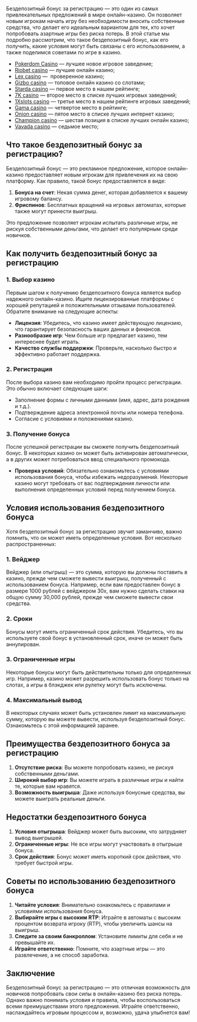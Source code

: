 Бездепозитный бонус за регистрацию — это один из самых привлекательных предложений в мире онлайн-казино. Он позволяет новым игрокам начать игру без необходимости вносить собственные средства, что делает его идеальным вариантом для тех, кто хочет попробовать азартные игры без риска потерь. В этой статье мы подробно рассмотрим, что такое бездепозитный бонус, как его получить, какие условия могут быть связаны с его использованием, а также поделимся советами по игре в казино.

* [Pokerdom Casino](https://brandplay.link/FwVc4f) — лучшее новое игровое заведение;
* [Riobet casino](https://brandplay.link/TnjsxFvH) — лучшие онлайн казино;
* [Lex casino](https://brandplay.link/VMqNXPFs) —  проверенное казино;
* [Gizbo casino](https://brandplay.link/rvzLrVLp) — топовое онлайн казино со слотами;
* [Starda casino](https://brandplay.link/HDcDrxLk) — первое место в нашем рейтинге;
* [7K casino](https://brandplay.link/dd46bNgD) — второе место в списке лучших игровых заведений;
* [1Xslots casino](https://brandplay.link/J2ZbqMPZ) — третье место в нашем рейтинге игровых заведений;
* [Gama casino](https://brandplay.link/RD52jZbL) — четвертое место в рейтинге;
* [Onion casino](https://brandplay.link/8LcS6Djb) — пятое место в списке лучших интернет казино;
* [Champion casino](https://temon-gter.cfd/go/9n8?p56190p303844p3509t17502) — шестая позиция в списке лучших онлайн казино;
* [Vavada casino](https://vavadapartner.pro/?promo=75590753-cc8b-4c4a-8d71-99b7a2293439-jud\&target=register) — седьмое место;



## Что такое бездепозитный бонус за регистрацию?

Бездепозитный бонус — это рекламное предложение, которое онлайн-казино предоставляет новым игрокам для привлечения их на свою платформу. Как правило, такой бонус предоставляется в виде:

1. **Бонуса на счет**: Некая сумма денег, которая добавляется к вашему игровому балансу.
2. **Фриспинов**: Бесплатных вращений на игровых автоматах, которые также могут принести выигрыш.

Это предложение позволяет игрокам испытать различные игры, не рискуя собственными деньгами, что делает его популярным среди новичков.

## Как получить бездепозитный бонус за регистрацию

### 1. Выбор казино

Первым шагом к получению бездепозитного бонуса является выбор надежного онлайн-казино. Ищите лицензированные платформы с хорошей репутацией и положительными отзывами пользователей. Обратите внимание на следующие аспекты:

* **Лицензия**: Убедитесь, что казино имеет действующую лицензию, что гарантирует безопасность ваших данных и финансов.
* **Разнообразие игр**: Чем больше игр предлагает казино, тем интереснее будет играть.
* **Качество службы поддержки**: Проверьте, насколько быстро и эффективно работает поддержка.

### 2. Регистрация

После выбора казино вам необходимо пройти процесс регистрации. Это обычно включает следующие шаги:

* Заполнение формы с личными данными (имя, адрес, дата рождения и т.д.).
* Подтверждение адреса электронной почты или номера телефона.
* Согласие с условиями и положениями казино.

### 3. Получение бонуса

После успешной регистрации вы сможете получить бездепозитный бонус. В некоторых казино он может быть активирован автоматически, а в других может потребоваться ввод специального промокода.

* **Проверка условий**: Обязательно ознакомьтесь с условиями использования бонуса, чтобы избежать недоразумений. Некоторые казино могут требовать от вас подтверждения личности или выполнения определенных условий перед получением бонуса.

## Условия использования бездепозитного бонуса

Хотя бездепозитный бонус за регистрацию звучит заманчиво, важно помнить, что он может иметь определенные условия. Вот несколько распространенных:

### 1. Вейджер

Вейджер (или отыгрыш) — это сумма, которую вы должны поставить в казино, прежде чем сможете вывести выигрыш, полученный с использованием бонуса. Например, если вам предоставлен бонус в размере 1000 рублей с вейджером 30x, вам нужно сделать ставки на общую сумму 30,000 рублей, прежде чем сможете вывести свои средства.

### 2. Сроки

Бонусы могут иметь ограниченный срок действия. Убедитесь, что вы используете свой бонус в установленный срок, иначе он может быть аннулирован.

### 3. Ограниченные игры

Некоторые бонусы могут быть действительны только для определенных игр. Например, казино может разрешить использовать бонус только на слотах, а игры в блэкджек или рулетку могут быть исключены.

### 4. Максимальный вывод

В некоторых случаях может быть установлен лимит на максимальную сумму, которую вы можете вывести, используя бездепозитный бонус. Ознакомьтесь с этой информацией заранее.

## Преимущества бездепозитного бонуса за регистрацию

1. **Отсутствие риска**: Вы можете попробовать казино, не рискуя собственными деньгами.
2. **Широкий выбор игр**: Вы можете играть в различные игры и найти те, которые вам нравятся.
3. **Возможность выигрыша**: Даже используя бонусные средства, вы можете выиграть реальные деньги.

## Недостатки бездепозитного бонуса

1. **Условия отыгрыша**: Вейджер может быть высоким, что затрудняет вывод выигрышей.
2. **Ограниченные игры**: Не все игры могут участвовать в отыгрыше бонуса.
3. **Срок действия**: Бонус может иметь короткий срок действия, что требует быстрой игры.

## Советы по использованию бездепозитного бонуса

1. **Читайте условия**: Внимательно ознакомьтесь с правилами и условиями использования бонуса.
2. **Выбирайте игры с высоким RTP**: Играйте в автоматы с высоким процентом возврата игроку (RTP), чтобы увеличить шансы на выигрыш.
3. **Следите за своим банкроллом**: Установите лимиты для себя и не превышайте их.
4. **Играйте ответственно**: Помните, что азартные игры — это развлечение, а не способ заработка.

## Заключение

Бездепозитный бонус за регистрацию — это отличная возможность для новичков попробовать свои силы в онлайн-казино без риска потерь. Однако важно понимать условия и правила, чтобы воспользоваться всеми преимуществами этого предложения. Играйте ответственно, наслаждайтесь игровым процессом и, возможно, удача улыбнется вам!
